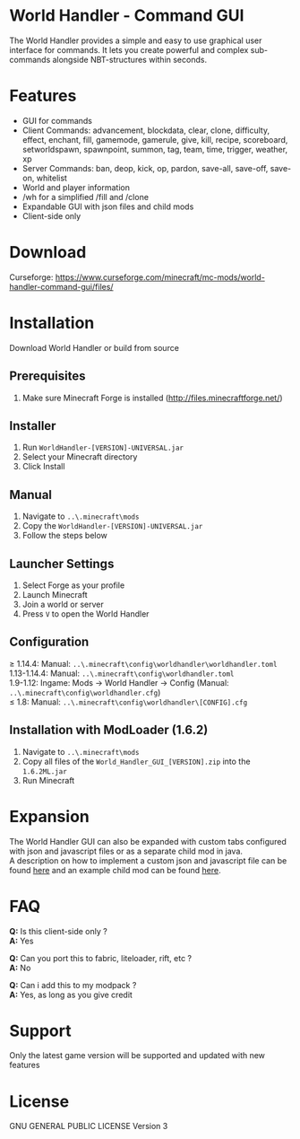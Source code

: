 # World Handler - Command GUI #

The World Handler provides a simple and easy to use graphical user interface for commands.
It lets you create powerful and complex sub-commands alongside NBT-structures within seconds.

# Features #

* GUI for commands
* Client Commands: advancement, blockdata, clear, clone, difficulty, effect, enchant, fill, gamemode, gamerule, give, kill, recipe, scoreboard, setworldspawn, spawnpoint, summon, tag, team, time, trigger, weather, xp
* Server Commands: ban, deop, kick, op, pardon, save-all, save-off, save-on, whitelist
* World and player information
* /wh for a simplified /fill and /clone
* Expandable GUI with json files and child mods
* Client-side only

# Download #

Curseforge: https://www.curseforge.com/minecraft/mc-mods/world-handler-command-gui/files/

# Installation #

Download World Handler or build from source

## Prerequisites ##

1. Make sure Minecraft Forge is installed (http://files.minecraftforge.net/)

## Installer ##

1. Run `WorldHandler-[VERSION]-UNIVERSAL.jar`
2. Select your Minecraft directory
3. Click Install

## Manual ##

1. Navigate to `..\.minecraft\mods`
2. Copy the `WorldHandler-[VERSION]-UNIVERSAL.jar`
3. Follow the steps below

## Launcher Settings ##

1. Select Forge as your profile
2. Launch Minecraft
3. Join a world or server
4. Press `V` to open the World Handler

## Configuration ##

≥ 1.14.4: Manual: `..\.minecraft\config\worldhandler\worldhandler.toml`  
1.13-1.14.4: Manual: `..\.minecraft\config\worldhandler.toml`  
1.9-1.12: Ingame: Mods -> World Handler -> Config (Manual: `..\.minecraft\config\worldhandler.cfg`)  
≤ 1.8: Manual: `..\.minecraft\config\worldhandler\[CONFIG].cfg`

## Installation with ModLoader (1.6.2) ##

1. Navigate to `..\.minecraft\mods`
2. Copy all files of the `World_Handler_GUI_[VERSION].zip` into the `1.6.2ML.jar`
3. Run Minecraft

# Expansion #

The World Handler GUI can also be expanded with custom tabs configured with json and javascript files or as a separate child mod in java.  
A description on how to implement a custom json and javascript file can be found [here](./doc/Usercontent.md) and an example child mod can be found [here](https://github.com/Exopandora/WorldHandlerPlugin).

# FAQ #

**Q:** Is this client-side only ?  
**A:** Yes

**Q:** Can you port this to fabric, liteloader, rift, etc ?  
**A:** No

**Q:** Can i add this to my modpack ?  
**A:** Yes, as long as you give credit

# Support #

Only the latest game version will be supported and updated with new features

# License #

GNU GENERAL PUBLIC LICENSE Version 3